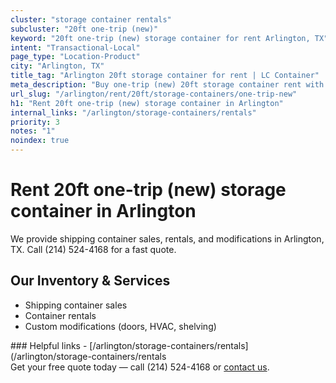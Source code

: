```yaml
---
cluster: "storage container rentals"
subcluster: "20ft one-trip (new)"
keyword: "20ft one-trip (new) storage container for rent Arlington, TX"
intent: "Transactional-Local"
page_type: "Location-Product"
city: "Arlington, TX"
title_tag: "Arlington 20ft storage container for rent | LC Container"
meta_description: "Buy one-trip (new) 20ft storage container rent with local delivery in Arlington, TX. LC Container — local Since 2003. Request a fast quote today."
url_slug: "/arlington/rent/20ft/storage-containers/one-trip-new"
h1: "Rent 20ft one-trip (new) storage container in Arlington"
internal_links: "/arlington/storage-containers/rentals"
priority: 3
notes: "1"
noindex: true
---
```


# Rent 20ft one-trip (new) storage container in Arlington

We provide shipping container sales, rentals, and modifications in Arlington, TX. Call (214) 524-4168 for a fast quote.

## Our Inventory & Services
- Shipping container sales
- Container rentals
- Custom modifications (doors, HVAC, shelving)

<div data-section="internal-links">
### Helpful links
- [/arlington/storage-containers/rentals](/arlington/storage-containers/rentals
</div>

<div data-section="cta">
Get your free quote today — call (214) 524-4168 or <a href="/contact">contact us</a>.
</div>

<script type="application/ld+json">{"@context":"https://schema.org","@type":"FAQPage","mainEntity":[{"@type":"Question","name":"How much does delivery cost in Arlington, TX?","acceptedAnswer":{"@type":"Answer","text":"Delivery costs vary by distance and container size. Most deliveries in Arlington, TX range from $150-$300. Call (214) 524-4168 for an exact quote based on your specific location."}},{"@type":"Question","name":"Do you offer financing or payment plans?","acceptedAnswer":{"@type":"Answer","text":"We accept major credit cards, checks, and can discuss commercial terms for bulk purchases. Call (214) 524-4168 to discuss options."}},{"@type":"Question","name":"Can you customize containers in Arlington, TX?","acceptedAnswer":{"@type":"Answer","text":"Yes — we perform modifications like doors, HVAC, insulation, and shelving. Request a custom quote at (214) 524-4168 or via our contact form."}}]}</script>
